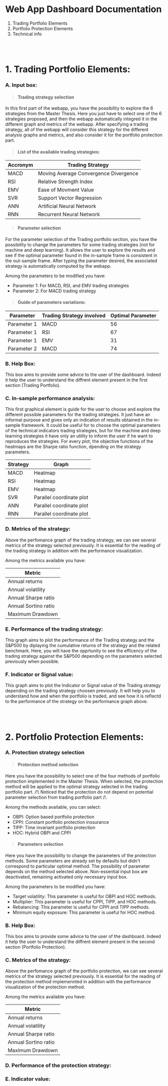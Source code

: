 # Web App Dashboard Documentation


1. Trading Portfolio Elements
2.  Portfolio Protection Elements
3.   Technical info 


<br />
<br />

# 1. Trading Portfolio Elements:


### A. Input box:

> #### Trading strategy selection

In this first part of the webapp, you have the possibility to explore the 6 strategies from the Master Thesis. Here you just have to select one of the 6 strategies proposed, and then the webapp automatically integred it in the different graph and metrics of the webapp. After specifying a trading strategy, all of the webapp will consider this strategy for the different analysis graphs and metrics, and also consider it for the portfolio protection part. 

 > #### List of the available trading strategies:
| Accronym | Trading Strategy | 
|---|---|
|MACD|Moving Average Convergence Divergence|
|RSI|Relative Strength Index|
|EMV|Ease of Movment Value|
|SVR|Support Vector Regression|
|ANN|Artificial Neural Network|
|RNN|Recurrent Neural Network|


> #### Parameter selection

For the parameter selection of the Trading portfolio section, you have the possibility to change the parameters for some trading strategies (not for machine and deep learning). It allows the user to explore the results and see if the optimal parameter found in the in-sample frame is consistent in the out-sample frame. After typing the parameter desired, the associated strategy is automatically computed by the webapp. 

Among the parameters to be modified you have:
  - Parameter 1: For MACD, RSI, and EMV trading strategies 
  - Parameter 2: For MACD trading strategy
  
 > #### Guide of parameters variations:
 
 |Parameter | Trading Strategy involved | Optimal Parameter |
 |---|---|---|
 |Parameter 1 |MACD | 56 |
 |Parameter 1 |RSI | 67 |
 |Parameter 1 |EMV | 31 |
 |Parameter 2 |MACD | 74 |
 

### B. Help Box:

This box aims to provide some advice to the user of the dashboard. Indeed it help the user to understand the diffrent element present in the first section (Trading Portfolio). 

### C. In-sample performance analysis:

This first graphical element is guide for the user to choose and explore the different possible parameters for the trading strategies. It just have an informal purpose and gives only an indication of results obtained in the in-sample framework. It could be useful for to choose the optimal parameters of the technical indicators trading strategies, but for the machine and deep learning strategies it have only an utility to inform the user if he want to reproduces the strategies. For every plot, the objective functions of the heatmaps are the Sharpe ratio function, dpending on the strategy parameters. 

|Strategy|Graph|
|---|---|
|MACD|Heatmap|
|RSI|Heatmap|
|EMV|Heatmap|
|SVR|Parallel coordinate plot|
|ANN|Parallel coordinate plot|
|RNN|Parallel coordinate plot|

### D. Metrics of the strategy:

Above the perfomance graph of the trading strategy, we can see several metrics of the strategy selected previously. It is essential for the reading of the trading strategy in addition with the performance visualization. 

Among the metrics available you have: 

|Metric|
|---|
|Annual returns|
|Annual volatility|
|Annual Sharpe ratio|
|Annual Sortino ratio|
|Maximum Drawdown|


### E. Performance of the trading strategy:

This graph aims to plot the performance of the Trading strategy and the S&P500 by diplaying the cumulative returns of the strategy and the related benchmark. Here, you will have the opprtunity to see the efficency of the trading strategy against the S&P500 depending on the parameters selected previously when possible. 

### F. Indicator or Signal value:

This graph aims to plot the Indicator or Signal value of the Trading strategy depending on the trading strategy choosen previously. It will help you to understand how and when the portfolio is traded, and see how it is reflectd to the performance of the strategy on the performance graph above. 

<br />
<br />

# 2. Portfolio Protection Elements:


### A. Protection strategy selection

> #### Protection method selection
Here you have the possibility to select one of the four methods of portfolio protection implemented in the Master Thesis. When selected, the protection method will be applied to the optimal strategy selected in the trading portfolio part. /!\ Noticed that the protection do not depend on potential parameter selection from trading portfolio part /!\. 

Among the methods available, you can select:
- OBPI: Option based portfolio protection
- CPPI: Constant portfolio protection inssurance
- TIPP: Time invariant portfolio protection
- HOC: Hybrid OBPI and CPPI

> #### Parameters selection

Here you have the possibility to change the parameters of the protection methods. Some parameters are already set by defaults but didn't correspond to particular optimal method. The possibility of parameter depends on the method selected above. Non-essential input box are deactivated, remaining activated only necessary input box. 

Among the parameters to be modified you have:
- Target volatility: This parameter is useful for OBPI and HOC methods.
- Multiplier: This parameter is useful for CPPI, TIPP, and HOC methods. 
- Rebalancing: This parameter is useful for CPPI and TIPP methods.
- Minimum equity exposure: This parameter is useful for HOC method.

### B. Help Box:

This box aims to provide some advice to the user of the dashboard. Indeed it help the user to understand the diffrent element present in the second section (Portfolio Protection). 

### C. Metrics of the strategy:

Above the perfomance graph of the portfolio protection, we can see several metrics of the strategy selected previously. It is essential for the reading of the protection method implemennted in addition with the performance visualization of the protection method. 

Among the metrics available you have: 

|Metric|
|---|
|Annual returns|
|Annual volatility|
|Annual Sharpe ratio|
|Annual Sortino ratio|
|Maximum Drawdown|

### D. Performance of the protection strategy:

### E. Indicator value:



